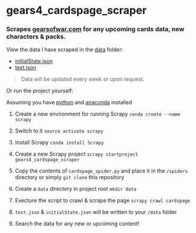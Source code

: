 # gears4_cardspage_scraper

### Scrapes [gearsofwar.com](https://gearsofwar.com/en-us/cards) for any upcoming cards data, new characters & packs.

View the data I have scraped in the [data](https://github.com/TheanosLearning/gears4_cardspage_scraper/tree/master/data) folder:

* [initialState.json](https://github.com/TheanosLearning/gears4_cardspage_scraper/blob/master/data/initialState.json)
* [text.json](https://github.com/TheanosLearning/gears4_cardspage_scraper/blob/master/data/text.json)

> Data will be updated every week or upon request.

Or run the project yourself:

Assuming you have [python](https://www.python.org/) and [anaconda](https://www.continuum.io/downloads) installed

1. Create a new environment for running Scrapy ```conda create --name scrapy```

2. Switch to it ```source activate scrapy```

3. Install Scrapy ```conda install Scrapy```

4. Create a new Scrapy project ```scrapy startproject gears4_cardspage_scraper```

5. Copy the contents of ```cardspage_spider.py``` and place it in the ```/spiders``` directory
    or simply ```git clone``` this repository

6. Create a ```data``` directory in project root ```mkdir data```

7. Execture the script to crawl & scrape the page ```scrapy crawl cardspage```

8. ```text.json``` & ```initialState.json``` will be written to your ```/data``` folder

9. Search the data for any new or upcoming content!
